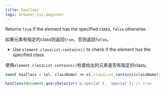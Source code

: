 ```yaml
---
title: hasClass
tags: browser,css,beginner
---
```


Returns `true` if the element has the specified class, `false` otherwise.

如果元素有指定的class则返回`true`，否则返回`false`。

- Use `element.classList.contains()` to check if the element has the specified class.

使用`element.classList.contains()`检查给出的元素是否有指定的class。

```js
const hasClass = (el, className) => el.classList.contains(className);
```

```js
hasClass(document.querySelector('p.special'), 'special'); // true
```
